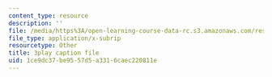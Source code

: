 ```yaml
---
content_type: resource
description: ''
file: /media/https%3A/open-learning-course-data-rc.s3.amazonaws.com/res-18-005-highlights-of-calculus-spring-2010/1ce9dc37be9557d5a3316caec220811e_UcWsDwg1XwM.vtt
file_type: application/x-subrip
resourcetype: Other
title: 3play caption file
uid: 1ce9dc37-be95-57d5-a331-6caec220811e
---
```

